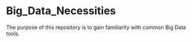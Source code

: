# Big_Data_Necessities
The purpose of this repository is to gain familiarity with common Big Data tools.
